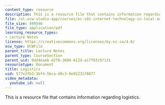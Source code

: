 ```yaml
---
content_type: resource
description: This is a resource file that contains information regarding logistics.
file: /ol-ocw-studio-app/courses/ec-s01-internet-technology-in-local-and-global-communities-spring-2005-summer-2005/577e2fb33bf45bcad8c30e92231f8877_MITEC_S01S05_lec2_logist.pdf
file_size: 499546
file_type: application/pdf
learning_resource_types:
- Lecture Notes
license: https://creativecommons.org/licenses/by-nc-sa/4.0/
ocw_type: OCWFile
parent_title: Lecture Notes
parent_type: CourseSection
parent_uid: 0dd4eaeb-d2f8-360d-612d-a17f93c97131
resourcetype: Document
title: Logistics
uid: 577e2fb3-3bf4-5bca-d8c3-0e92231f8877
video_metadata:
  youtube_id: null
---
```

This is a resource file that contains information regarding logistics.